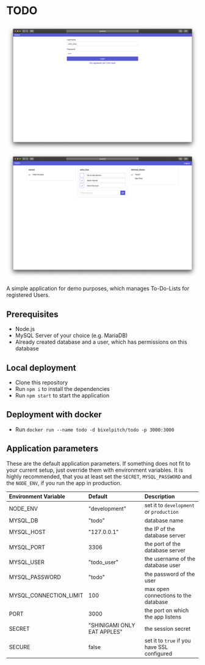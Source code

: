 # TODO
![Login](/screenshots/screenshot_login.png?raw=true "Login Screen")
![Dashboard](/screenshots/screenshot_dashboard.png?raw=true "Dashboard Screen")

A simple application for demo purposes, which manages To-Do-Lists for registered Users.

## Prerequisites
- Node.js
- MySQL Server of your choice (e.g. MariaDB)
- Already created database and a user, which has permissions on this database

## Local deployment
- Clone this repository
- Run ````npm i```` to install the dependencies
- Run ````npm start```` to start the application

## Deployment with docker
- Run ````docker run --name todo -d bixelpitch/todo -p 3000:3000````

## Application parameters
These are the default application parameters. If something does not fit to your current setup, just override them with environment variables. It is highly recommended, that you at least set the ````SECRET````, ````MYSQL_PASSWORD```` and the ````NODE_ENV````, if you run the app in production.

| Environment Variable   | Default                     | Description                                         |
|:-----------------------|:----------------------------|:----------------------------------------------------|
| NODE_ENV               | "development"               | set it to ````development```` or ````production```` |
| MYSQL_DB               | "todo"                      | database name                                       |
| MYSQL_HOST             | "127.0.0.1"                 | the IP of the database server                       |
| MYSQL_PORT             | 3306                        | the port of the database server                     |
| MYSQL_USER             | "todo_user"                 | the username of the database user                   |
| MYSQL_PASSWORD         | "todo"                      | the password of the user                            |
| MYSQL_CONNECTION_LIMIT | 100                         | max open connections to the database                |
| PORT                   | 3000                        | the port on which the app listens                   |
| SECRET                 | "SHINIGAMI ONLY EAT APPLES" | the session secret                                  |
| SECURE                 | false                       | set it to ````true```` if you have SSL configured   |
